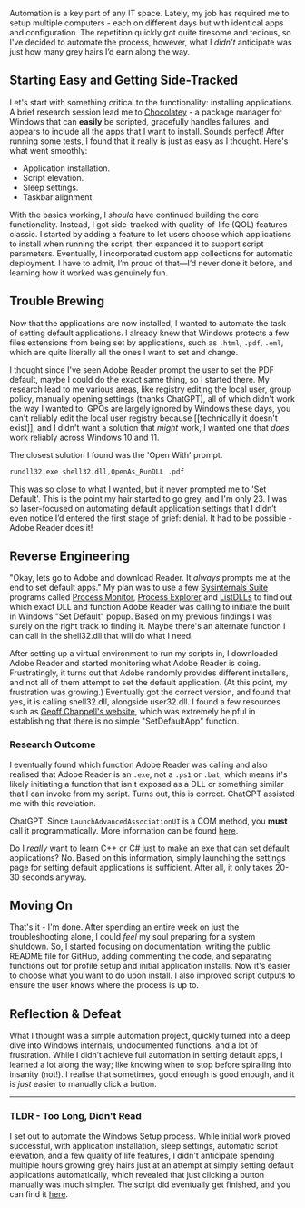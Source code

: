 Automation is a key part of any IT space. Lately, my job has required me to setup multiple computers - each on different days but with identical apps and configuration. The repetition quickly got quite tiresome and tedious, so I've decided to automate the process, however, what I _didn’t_ anticipate was just how many grey hairs I’d earn along the way.
## Starting Easy and Getting Side-Tracked
Let's start with something critical to the functionality: installing applications. A brief research session lead me to [Chocolatey](https://community.chocolatey.org/) - a package manager for Windows that can **easily** be scripted, gracefully handles failures, and appears to include all the apps that I want to install. Sounds perfect! After running some tests, I found that it really is just as easy as I thought. Here's what went smoothly:
- Application installation.
- Script elevation.
- Sleep settings.
- Taskbar alignment.

With the basics working, I _should_ have continued building the core functionality. Instead, I got side-tracked with quality-of-life (QOL) features - classic. I started by adding a feature to let users choose which applications to install when running the script, then expanded it to support script parameters. Eventually, I incorporated custom app collections for automatic deployment. I have to admit, I’m proud of that—I’d never done it before, and learning how it worked was genuinely fun.
## Trouble Brewing
Now that the applications are now installed, I wanted to automate the task of setting default applications. I already knew that Windows protects a few files extensions from being set by applications, such as `.html`, `.pdf`, `.eml`, which are quite literally all the ones I want to set and change.

I thought since I've seen Adobe Reader prompt the user to set the PDF default, maybe I could do the exact same thing, so I started there. My research lead to me various areas, like registry editing the local user, group policy, manually opening settings (thanks ChatGPT), all of which didn't work the way I wanted to. GPOs are largely ignored by Windows these days, you can't reliably edit the local user registry because [[technically it doesn't exist]], and I didn't want a solution that *might* work, I wanted one that *does* work reliably across Windows 10 and 11. 

The closest solution I found was the 'Open With' prompt.

```cmd
rundll32.exe shell32.dll,OpenAs_RunDLL .pdf
```

This was so close to what I wanted, but it never prompted me to 'Set Default'. This is the point my hair started to go grey, and I'm only 23. I was so laser-focused on automating default application settings that I didn’t even notice I’d entered the first stage of grief: denial. It had to be possible - Adobe Reader does it!
## Reverse Engineering
"Okay, lets go to Adobe and download Reader. It *always* prompts me at the end to set default apps." My plan was to use a few [Sysinternals Suite](https://learn.microsoft.com/en-us/sysinternals/) programs called [Process Monitor](https://learn.microsoft.com/en-us/sysinternals/downloads/procmon), [Process Explorer](https://learn.microsoft.com/en-us/sysinternals/downloads/process-explorer) and [ListDLLs](https://learn.microsoft.com/en-us/sysinternals/downloads/listdlls) to find out which exact DLL and function Adobe Reader was calling to initiate the built in Windows "Set Default" popup. Based on my previous findings I was surely on the right track to finding it. Maybe there's an alternate function I can call in the shell32.dll that will do what I need.

After setting up a virtual environment to run my scripts in, I downloaded Adobe Reader and started monitoring what Adobe Reader is doing. Frustratingly, it turns out that Adobe randomly provides different installers, and not all of them attempt to set the default application. (At this point, my frustration was growing.) Eventually got the correct version, and found that yes, it is calling shell32.dll, alongside user32.dll. I found a few resources such as [Geoff Chappell's website](https://www.geoffchappell.com/studies/windows/shell/shell32/api/index.htm), which was extremely helpful in establishing that there is no simple "SetDefaultApp" function.
### Research Outcome
I eventually found which function Adobe Reader was calling and also realised that Adobe Reader is an `.exe`, not a `.ps1` or `.bat`, which means it's likely initiating a function that isn't exposed as a DLL or something similar that I can invoke from my script. Turns out, this is correct. ChatGPT assisted me with this revelation.

ChatGPT: Since `LaunchAdvancedAssociationUI` is a COM method, you **must** call it programmatically. More information can be found [here](https://learn.microsoft.com/en-us/windows/win32/api/shobjidl/nf-shobjidl-iapplicationassociationregistrationui-launchadvancedassociationui).

Do I *really* want to learn C++ or C# just to make an exe that can set default applications? No. Based on this information, simply launching the settings page for setting default applications is sufficient. After all, it only takes 20-30 seconds anyway.

## Moving On
That's it - I'm done. After spending an entire week on just the troubleshooting alone, I could *feel* my soul preparing for a system shutdown. So, I started focusing on documentation: writing the public README file for GitHub, adding commenting the code, and separating functions out for profile setup and initial application installs. Now it's easier to choose what you want to do upon install. I also improved script outputs to ensure the user knows where the process is up to.

## Reflection & Defeat
What I thought was a simple automation project, quickly turned into a deep dive into Windows internals, undocumented functions, and a lot of frustration. While I didn’t achieve full automation in setting default apps, I learned a lot along the way; like knowing when to stop before spiralling into insanity (not!). I realise that sometimes, good enough is good enough, and it is *just* easier to manually click a button.

---
### TLDR - Too Long, Didn't Read
I set out to automate the Windows Setup process. While initial work proved successful, with application installation, sleep settings, automatic script elevation, and a few quality of life features, I didn't anticipate spending multiple hours growing grey hairs just at an attempt at simply setting default applications automatically, which revealed that just clicking a button manually was much simpler. The script did eventually get finished, and you can find it [here](https://github.com/AndrewHolloway0/SetupWindows).